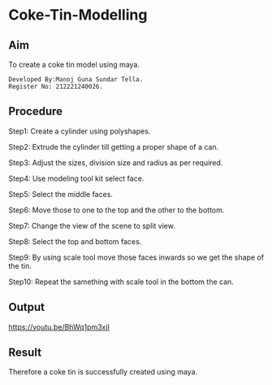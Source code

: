 # Coke-Tin-Modelling
## Aim

To create a coke tin model using maya.
```
Developed By:Manoj Guna Sundar Tella.
Register No: 212221240026.
```
## Procedure

Step1: Create a cylinder using polyshapes.

Step2: Extrude the cylinder till getting a proper shape of a can.

Step3: Adjust the sizes, division size and radius as per required.

Step4: Use modeling tool kit select face.

Step5: Select the middle faces.

Step6: Move those to one to the top and the other to the bottom.

Step7: Change the view of the scene to split view.

Step8: Select the top and bottom faces.

Step9: By using scale tool move those faces inwards so we get the shape of the tin.

Step10: Repeat the samething with scale tool in the bottom the can.

## Output

https://youtu.be/BhWq1pm3xjI

## Result

Therefore a coke tin is successfully created using maya.
